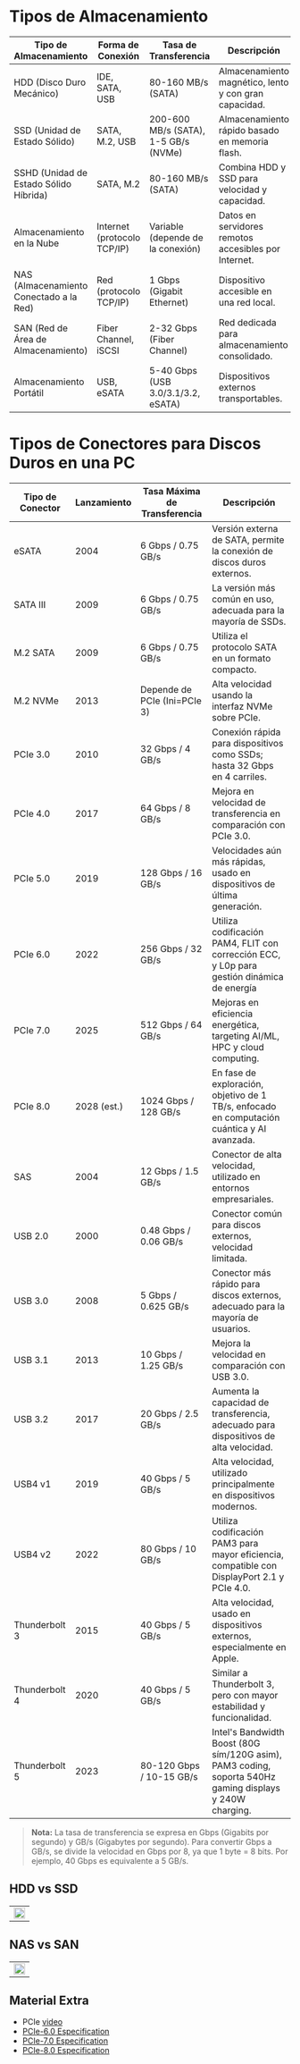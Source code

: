 # Tipos de Almacenamiento

| Tipo de Almacenamiento      | Forma de Conexión                     | Tasa de Transferencia                  | Descripción                                                      |
|-----------------------------|---------------------------------------|----------------------------------------|------------------------------------------------------------------|
| HDD (Disco Duro Mecánico)   | IDE, SATA, USB                        | 80-160 MB/s (SATA)                    | Almacenamiento magnético, lento y con gran capacidad.            |
| SSD (Unidad de Estado Sólido) | SATA, M.2, USB                        | 200-600 MB/s (SATA), 1-5 GB/s (NVMe) | Almacenamiento rápido basado en memoria flash.                   |
| SSHD (Unidad de Estado Sólido Híbrida) | SATA, M.2                            | 80-160 MB/s (SATA)                    | Combina HDD y SSD para velocidad y capacidad.                   |
| Almacenamiento en la Nube    | Internet (protocolo TCP/IP)          | Variable (depende de la conexión)     | Datos en servidores remotos accesibles por Internet.             |
| NAS (Almacenamiento Conectado a la Red) | Red (protocolo TCP/IP)                | 1 Gbps (Gigabit Ethernet)             | Dispositivo accesible en una red local.                         |
| SAN (Red de Área de Almacenamiento) | Fiber Channel, iSCSI                 | 2-32 Gbps (Fiber Channel)             | Red dedicada para almacenamiento consolidado.                    |
| Almacenamiento Portátil      | USB, eSATA                           | 5-40 Gbps (USB 3.0/3.1/3.2, eSATA)    | Dispositivos externos transportables.                            |



# Tipos de Conectores para Discos Duros en una PC

| Tipo de Conector   | Lanzamiento | Tasa Máxima de Transferencia   | Descripción                                                    |
|--------------------|-------------|--------------------------------|----------------------------------------------------------------|
| eSATA              | 2004        | 6 Gbps / 0.75 GB/s             | Versión externa de SATA, permite la conexión de discos duros externos. |
| SATA III           | 2009        | 6 Gbps / 0.75 GB/s             | La versión más común en uso, adecuada para la mayoría de SSDs.  |
| M.2 SATA           | 2009        | 6 Gbps / 0.75 GB/s             | Utiliza el protocolo SATA en un formato compacto.               |
| M.2 NVMe           | 2013        | Depende de PCIe (Ini=PCIe 3)   | Alta velocidad usando la interfaz NVMe sobre PCIe.              |
| PCIe 3.0           | 2010        | 32 Gbps / 4 GB/s               | Conexión rápida para dispositivos como SSDs; hasta 32 Gbps en 4 carriles. |
| PCIe 4.0           | 2017        | 64 Gbps / 8 GB/s               | Mejora en velocidad de transferencia en comparación con PCIe 3.0. |
| PCIe 5.0           | 2019        | 128 Gbps / 16 GB/s             | Velocidades aún más rápidas, usado en dispositivos de última generación. |
| PCIe 6.0           | 2022        | 256 Gbps / 32 GB/s             | Utiliza codificación PAM4, FLIT con corrección ECC, y L0p para gestión dinámica de energía |
| PCIe 7.0           | 2025        | 512 Gbps / 64 GB/s             | Mejoras en eficiencia energética, targeting AI/ML, HPC y cloud computing. |
| PCIe 8.0           | 2028 (est.) | 1024 Gbps / 128 GB/s           | En fase de exploración, objetivo de 1 TB/s, enfocado en computación cuántica y AI avanzada. |
| SAS                | 2004        | 12 Gbps / 1.5 GB/s             | Conector de alta velocidad, utilizado en entornos empresariales. |
| USB 2.0            | 2000        | 0.48 Gbps / 0.06 GB/s          | Conector común para discos externos, velocidad limitada.        |
| USB 3.0            | 2008        | 5 Gbps / 0.625 GB/s            | Conector más rápido para discos externos, adecuado para la mayoría de usuarios. |
| USB 3.1            | 2013        | 10 Gbps / 1.25 GB/s            | Mejora la velocidad en comparación con USB 3.0.                 |
| USB 3.2            | 2017        | 20 Gbps / 2.5 GB/s             | Aumenta la capacidad de transferencia, adecuado para dispositivos de alta velocidad. |
| USB4 v1            | 2019        | 40 Gbps / 5 GB/s               | Alta velocidad, utilizado principalmente en dispositivos modernos. |
| USB4 v2            | 2022        | 80 Gbps / 10 GB/s              | Utiliza codificación PAM3 para mayor eficiencia, compatible con DisplayPort 2.1 y PCIe 4.0. |
| Thunderbolt 3      | 2015        | 40 Gbps / 5 GB/s               | Alta velocidad, usado en dispositivos externos, especialmente en Apple. |
| Thunderbolt 4      | 2020        | 40 Gbps / 5 GB/s               | Similar a Thunderbolt 3, pero con mayor estabilidad y funcionalidad. |
| Thunderbolt 5      | 2023        | 80-120 Gbps / 10-15 GB/s       | Intel's Bandwidth Boost (80G sím/120G asim), PAM3 coding, soporta 540Hz gaming displays y 240W charging. |

> **Nota:** La tasa de transferencia se expresa en Gbps (Gigabits por segundo) y GB/s (Gigabytes por segundo). 
> Para convertir Gbps a GB/s, se divide la velocidad en Gbps por 8, ya que 1 byte = 8 bits. Por ejemplo, 40 Gbps es equivalente a 5 GB/s.

## HDD vs SSD

<div>
<table>
   <tr>
      <td><img src="../.img/Almacenamiento/ssd-vs-hdd.jpg" width="99%" align="center"></td>
   </tr>
</table>
</div>

## NAS vs SAN

<div>
<table>
   <tr>
      <td><img src="../.img/Almacenamiento/NAS_vs_SAN.jpg" width="99%" align="center"></td>
   </tr>
</table>
</div>


## Material Extra

- PCIe [video](https://www.youtube.com/watch?v=Fj7F7Qs9-us)
- [PCIe-6.0 Especification](https://pcisig.com/pci-express-6.0-specification)
- [PCIe-7.0 Especification](https://pcisig.com/specifications/pcie-70-specification-version-09-now-available-members)
- [PCIe-8.0 Especification](https://pcisig.com/pci-sig-announces-pcie-80-specification-targeted-release-2028)

